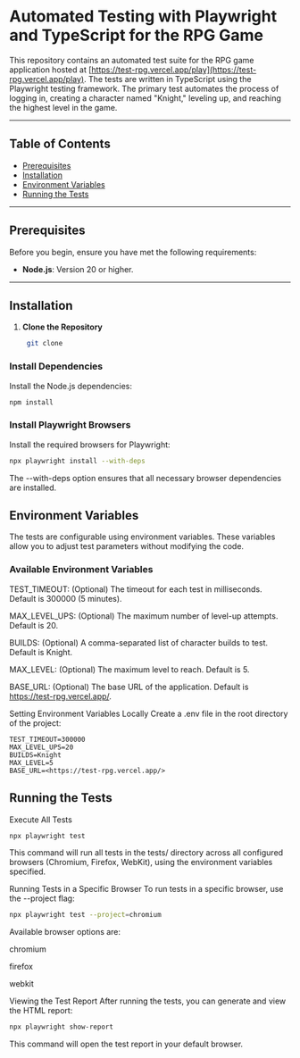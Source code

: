 
# Automated Testing with Playwright and TypeScript for the RPG Game

This repository contains an automated test suite for the RPG game application hosted at [https://test-rpg.vercel.app/play](https://test-rpg.vercel.app/play). The tests are written in TypeScript using the Playwright testing framework. The primary test automates the process of logging in, creating a character named "Knight," leveling up, and reaching the highest level in the game.

---

## Table of Contents

- [Prerequisites](#prerequisites)
- [Installation](#installation)
- [Environment Variables](#environment-variables)
- [Running the Tests](#running-the-tests)



---

## Prerequisites

Before you begin, ensure you have met the following requirements:

- **Node.js**: Version 20 or higher.

---

## Installation

1. **Clone the Repository**

   ```bash
    git clone
    ```

### Install Dependencies

Install the Node.js dependencies:

```bash
npm install
```

### Install Playwright Browsers

Install the required browsers for Playwright:

```bash
npx playwright install --with-deps
```

The --with-deps option ensures that all necessary browser dependencies are installed.

## Environment Variables
The tests are configurable using environment variables. These variables allow you to adjust test parameters without modifying the code.

### Available Environment Variables

TEST_TIMEOUT: (Optional) The timeout for each test in milliseconds. Default is 300000 (5 minutes).

MAX_LEVEL_UPS: (Optional) The maximum number of level-up attempts. Default is 20.

BUILDS: (Optional) A comma-separated list of character builds to test. Default is Knight.

MAX_LEVEL: (Optional) The maximum level to reach. Default is 5.

BASE_URL: (Optional) The base URL of the application. Default is <https://test-rpg.vercel.app/>.

Setting Environment Variables Locally
Create a .env file in the root directory of the project:

```env
TEST_TIMEOUT=300000
MAX_LEVEL_UPS=20
BUILDS=Knight
MAX_LEVEL=5
BASE_URL=<https://test-rpg.vercel.app/>
```

## Running the Tests

Execute All Tests

```bash
npx playwright test
```

This command will run all tests in the tests/ directory across all configured browsers (Chromium, Firefox, WebKit), using the environment variables specified.

Running Tests in a Specific Browser
To run tests in a specific browser, use the --project flag:

```bash
npx playwright test --project=chromium
```

Available browser options are:

chromium

firefox

webkit

Viewing the Test Report
After running the tests, you can generate and view the HTML report:

```bash
npx playwright show-report
```

This command will open the test report in your default browser.
